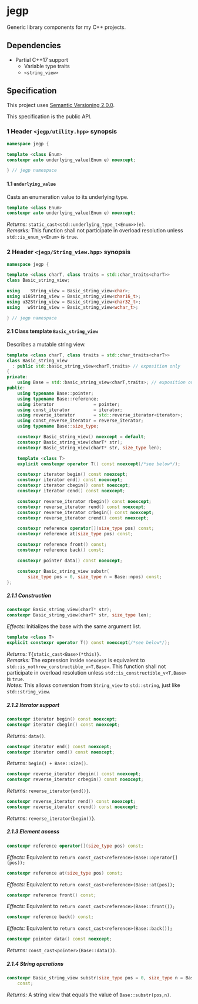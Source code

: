 # jegp

Generic library components for my C++ projects.

## Dependencies

* Partial C++17 support
    - Variable type traits
    - `<string_view>`

## Specification

This project uses [Semantic Versioning 2.0.0](http://semver.org/).

This specification is the public API.

### 1 Header `<jegp/utility.hpp>` synopsis

```C++
namespace jegp {

template <class Enum>
constexpr auto underlying_value(Enum e) noexcept;

} // jegp namespace
```

#### 1.1 `underlying_value`

Casts an enumeration value to its underlying type.

```C++
template <class Enum>
constexpr auto underlying_value(Enum e) noexcept;
```
_Returns:_ `static_cast<std::underlying_type_t<Enum>>(e)`.<br/>
_Remarks:_ This function shall not participate in overload resolution unless `std::is_enum_v<Enum>` is `true`.

### 2 Header `<jegp/String_view.hpp>` synopsis

```C++
namespace jegp {

template <class charT, class traits = std::char_traits<charT>>
class Basic_string_view;

using    String_view = Basic_string_view<char>;
using u16String_view = Basic_string_view<char16_t>;
using u32String_view = Basic_string_view<char32_t>;
using   wString_view = Basic_string_view<wchar_t>;

} // jegp namespace
```

#### 2.1 Class template `Basic_string_view`

Describes a mutable string view.

```C++
template <class charT, class traits = std::char_traits<charT>>
class Basic_string_view
  : public std::basic_string_view<charT,traits> // exposition only
{
private:
    using Base = std::basic_string_view<charT,traits>; // exposition only
public:
    using typename Base::pointer;
    using typename Base::reference;
    using iterator               = pointer;
    using const_iterator         = iterator;
    using reverse_iterator       = std::reverse_iterator<iterator>;
    using const_reverse_iterator = reverse_iterator;
    using typename Base::size_type;

    constexpr Basic_string_view() noexcept = default;
    constexpr Basic_string_view(charT* str);
    constexpr Basic_string_view(charT* str, size_type len);

    template <class T>
    explicit constexpr operator T() const noexcept(/*see below*/);

    constexpr iterator begin() const noexcept;
    constexpr iterator end() const noexcept;
    constexpr iterator cbegin() const noexcept;
    constexpr iterator cend() const noexcept;

    constexpr reverse_iterator rbegin() const noexcept;
    constexpr reverse_iterator rend() const noexcept;
    constexpr reverse_iterator crbegin() const noexcept;
    constexpr reverse_iterator crend() const noexcept;

    constexpr reference operator[](size_type pos) const;
    constexpr reference at(size_type pos) const;

    constexpr reference front() const;
    constexpr reference back() const;

    constexpr pointer data() const noexcept;

    constexpr Basic_string_view substr(
        size_type pos = 0, size_type n = Base::npos) const;
};
```

##### 2.1.1 Construction

```C++
constexpr Basic_string_view(charT* str);
constexpr Basic_string_view(charT* str, size_type len);
```
_Effects:_ Initializes the base with the same argument list.

```C++
template <class T>
explicit constexpr operator T() const noexcept(/*see below*/);
```
_Returns:_ `T{static_cast<Base>(*this)}`.<br/>
_Remarks:_ The expression inside `noexcept` is equivalent to `std::is_nothrow_constructible_v<T,Base>`. This function shall not participate in overload resolution unless `std::is_constructible_v<T,Base>` is `true`.<br/>
_Notes:_ This allows conversion from `String_view` to `std::string`, just like `std::string_view`.

##### 2.1.2 Iterator support

```C++
constexpr iterator begin() const noexcept;
constexpr iterator cbegin() const noexcept;
```
_Returns:_ `data()`.

```C++
constexpr iterator end() const noexcept;
constexpr iterator cend() const noexcept;
```
_Returns:_ `begin() + Base::size()`.

```C++
constexpr reverse_iterator rbegin() const noexcept;
constexpr reverse_iterator crbegin() const noexcept;
```
_Returns:_ `reverse_iterator{end()}`.

```C++
constexpr reverse_iterator rend() const noexcept;
constexpr reverse_iterator crend() const noexcept;
```
_Returns:_ `reverse_iterator{begin()}`.

##### 2.1.3 Element access

```C++
constexpr reference operator[](size_type pos) const;
```
_Effects:_ Equivalent to `return const_cast<reference>(Base::operator[](pos));`

```C++
constexpr reference at(size_type pos) const;
```
_Effects:_ Equivalent to `return const_cast<reference>(Base::at(pos));`

```C++
constexpr reference front() const;
```
_Effects:_ Equivalent to `return const_cast<reference>(Base::front());`

```C++
constexpr reference back() const;
```
_Effects:_ Equivalent to `return const_cast<reference>(Base::back());`

```C++
constexpr pointer data() const noexcept;
```
_Returns:_ `const_cast<pointer>(Base::data())`.

##### 2.1.4 String operations

```C++
constexpr Basic_string_view substr(size_type pos = 0, size_type n = Base::npos)
    const;
```
_Returns:_ A string view that equals the value of `Base::substr(pos,n)`.
